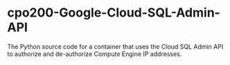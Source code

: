 # cpo200-Google-Cloud-SQL-Admin-API
The Python source code for a container that uses the Cloud SQL Admin API to authorize and de-authorize Compute Engine IP addresses.
